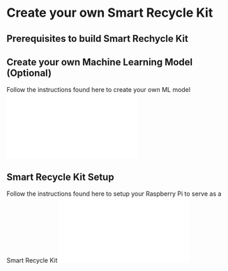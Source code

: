 # Create your own Smart Recycle Kit

## Prerequisites to build Smart Rechycle Kit



## Create your own Machine Learning Model (Optional)
Follow the instructions found here to create your own ML model 
![notebook steps](notebook/README.md)

## Smart Recycle Kit Setup
Follow the instructions found here to setup your Raspberry Pi to serve as a Smart Recycle Kit
![notebook steps](iot/README.md)

